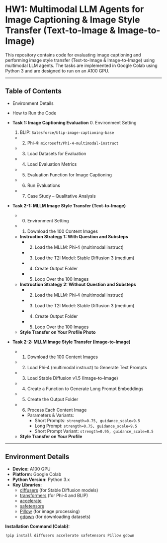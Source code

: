# HW1: Multimodal LLM Agents for Image Captioning & Image Style Transfer (Text-to-Image & Image-to-Image)

This repository contains code for evaluating image captioning and performing image style transfer (Text-to-Image & Image-to-Image) using multimodal LLM agents. The tasks are implemented in Google Colab using Python 3 and are designed to run on an A100 GPU.

---

## Table of Contents

- Environment Details
- How to Run the Code
- **Task 1: Image Captioning Evaluation**
    0. Environment Setting
    1. BLIP: `Salesforce/blip-image-captioning-base`
  - 2. Phi‑4: `microsoft/Phi-4-multimodal-instruct`
  - 3. Load Datasets for Evaluation
  - 4. Load Evaluation Metrics
  - 5. Evaluation Function for Image Captioning
  - 6. Run Evaluations
  - 7. Case Study – Qualitative Analysis
       
- **Task 2-1: MLLM Image Style Transfer (Text-to-Image)**
  - 0. Environment Setting
  - 1. Download the 100 Content Images
  - **Instruction Strategy 1: With Question and Substeps**
    - 2. Load the MLLM: Phi‑4 (multimodal instruct)
    - 3. Load the T2I Model: Stable Diffusion 3 (medium)
    - 4. Create Output Folder
    - 5. Loop Over the 100 Images
  - **Instruction Strategy 2: Without Question and Substeps**
    - 2. Load the MLLM: Phi‑4 (multimodal instruct)
    - 3. Load the T2I Model: Stable Diffusion 3 (medium)
    - 4. Create Output Folder
    - 5. Loop Over the 100 Images
  - **Style Transfer on Your Profile Photo**
- **Task 2-2: MLLM Image Style Transfer (Image-to-Image)**
  - 1. Download the 100 Content Images
  - 2. Load Phi‑4 (multimodal instruct) to Generate Text Prompts
  - 3. Load Stable Diffusion v1.5 (Image-to-Image)
  - 4. Create a Function to Generate Long Prompt Embeddings
  - 5. Create the Output Folder
  - 6. Process Each Content Image
    - Parameters & Variants:
      - Short Prompts: `strength=0.75, guidance_scale=9.5`
      - Long Prompt: `strength=0.75, guidance_scale=9.5`
      - Short Prompt Variant: `strength=0.95, guidance_scale=8.5`
  - **Style Transfer on Your Profile**

---

## Environment Details

- **Device:** A100 GPU  
- **Platform:** Google Colab  
- **Python Version:** Python 3.x  
- **Key Libraries:**
  - [diffusers](https://github.com/huggingface/diffusers) (for Stable Diffusion models)
  - [transformers](https://github.com/huggingface/transformers) (for Phi‑4 and BLIP)
  - [accelerate](https://github.com/huggingface/accelerate)
  - [safetensors](https://github.com/huggingface/safetensors)
  - [Pillow](https://github.com/python-pillow/Pillow) (for image processing)
  - [gdown](https://github.com/wkentaro/gdown) (for downloading datasets)

**Installation Command (Colab):**

```bash
!pip install diffusers accelerate safetensors Pillow gdown
```
